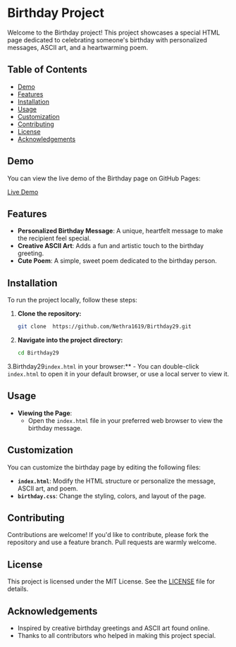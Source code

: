 # Birthday Project

Welcome to the Birthday project! This project showcases a special HTML page dedicated to celebrating someone's birthday with personalized messages, ASCII art, and a heartwarming poem.

## Table of Contents

- [Demo](#demo)
- [Features](#features)
- [Installation](#installation)
- [Usage](#usage)
- [Customization](#customization)
- [Contributing](#contributing)
- [License](#license)
- [Acknowledgements](#acknowledgements)

## Demo

You can view the live demo of the Birthday page on GitHub Pages:

[Live Demo](https://Nethra1619.github.io/Birthday29/)

## Features

- **Personalized Birthday Message**: A unique, heartfelt message to make the recipient feel special.
- **Creative ASCII Art**: Adds a fun and artistic touch to the birthday greeting.
- **Cute Poem**: A simple, sweet poem dedicated to the birthday person.

## Installation

To run the project locally, follow these steps:

1. **Clone the repository:**
    ```bash
    git clone  https://github.com/Nethra1619/Birthday29.git
    ```
2. **Navigate into the project directory:**
    ```bash
    cd Birthday29
    ```
3.Birthday29`index.html` in your browser:**
    - You can double-click `index.html` to open it in your default browser, or use a local server to view it.

## Usage

- **Viewing the Page**:
  - Open the `index.html` file in your preferred web browser to view the birthday message.

## Customization

You can customize the birthday page by editing the following files:

- **`index.html`**: Modify the HTML structure or personalize the message, ASCII art, and poem.
- **`birthday.css`**: Change the styling, colors, and layout of the page.

## Contributing

Contributions are welcome! If you'd like to contribute, please fork the repository and use a feature branch. Pull requests are warmly welcome.

## License

This project is licensed under the MIT License. See the [LICENSE](LICENSE) file for details.

## Acknowledgements

- Inspired by creative birthday greetings and ASCII art found online.
- Thanks to all contributors who helped in making this project special.
